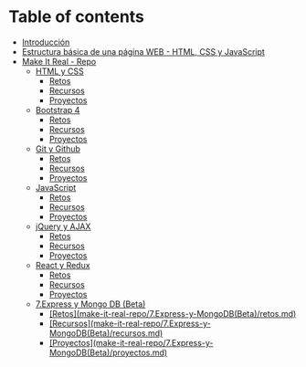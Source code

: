 # Table of contents

* [Introducción](README.md)
* [Estructura básica de una página WEB - HTML, CSS y JavaScript](estructura-pagina-web.md)
* [Make It Real - Repo](make-it-real-repo/README.md)
  * [HTML y CSS](make-it-real-repo/1.html-y-css/README.md)
    * [Retos](make-it-real-repo/1.html-y-css/retos.md)
    * [Recursos](make-it-real-repo/1.html-y-css/recursos.md)
    * [Proyectos](make-it-real-repo/1.html-y-css/proyectos.md)
  * [Bootstrap 4](make-it-real-repo/2.bootstrap-4/README.md)
    * [Retos](make-it-real-repo/2.bootstrap-4/retos.md)
    * [Recursos](make-it-real-repo/2.bootstrap-4/recursos.md)
    * [Proyectos](make-it-real-repo/2.bootstrap-4/proyectos.md)
  * [Git y Github](make-it-real-repo/git-y-github/README.md)
    * [Retos](make-it-real-repo/git-y-github/retos.md)
    * [Recursos](make-it-real-repo/git-y-github/recursos.md)
    * [Proyectos](make-it-real-repo/git-y-github/proyectos.md)
  * [JavaScript](make-it-real-repo/4.javascript/README.md)
    * [Retos](make-it-real-repo/4.javascript/retos.md)
    * [Recursos](make-it-real-repo/4.javascript/recursos.md)
    * [Proyectos](make-it-real-repo/4.javascript/proyectos.md)
  * [jQuery y AJAX](make-it-real-repo/5.jquery-y-ajax/README.md)
    * [Retos](make-it-real-repo/5.jquery-y-ajax/retos.md)
    * [Recursos](make-it-real-repo/5.jquery-y-ajax/recursos.md)
    * [Proyectos](make-it-real-repo/5.jquery-y-ajax/proyectos.md)
  * [React y Redux](make-it-real-repo/6.react-y-redux/README.md)
    * [Retos](make-it-real-repo/6.react-y-redux/retos.md)
    * [Recursos](make-it-real-repo/6.react-y-redux/recursos.md)
    * [Proyectos](make-it-real-repo/6.react-y-redux/proyectos.md)
  * [7.Express y Mongo DB \(Beta\)](make-it-real-repo/7.express-y-mongo-db-beta/README.md)
    * [\[Retos\]\(make-it-real-repo/7.Express-y-MongoDB\(Beta\)/retos.md\)](make-it-real-repo/7.express-y-mongo-db-beta/retos-make-it-real-repo-7.express-y-mongodb-beta-retos.md.md)
    * [\[Recursos\]\(make-it-real-repo/7.Express-y-MongoDB\(Beta\)/recursos.md\)](make-it-real-repo/7.express-y-mongo-db-beta/recursos-make-it-real-repo-7.express-y-mongodb-beta-recursos.md.md)
    * [\[Proyectos\]\(make-it-real-repo/7.Express-y-MongoDB\(Beta\)/proyectos.md\)](make-it-real-repo/7.express-y-mongo-db-beta/proyectos-make-it-real-repo-7.express-y-mongodb-beta-proyectos.md.md)

